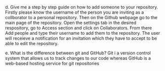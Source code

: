 d. Give me a step by step guide on how to add someone to your repository. Firstly please know the username of the person you are inviting as a collborator to a personal repository. Then on the Github webpage go to the main page of the repository. Open the settings tab in the desired respository, go to Access section and click on Collaborators. From there Add people and type their username to add them to the repository. The user will receieve a notification for an invitation which they have to accept to be able to edit the repository.  

e. What is the difference between git and GitHub? Git i a version control system that allows us to track changes to our code whereas GitHub is a web-based hosting service for git repositories
